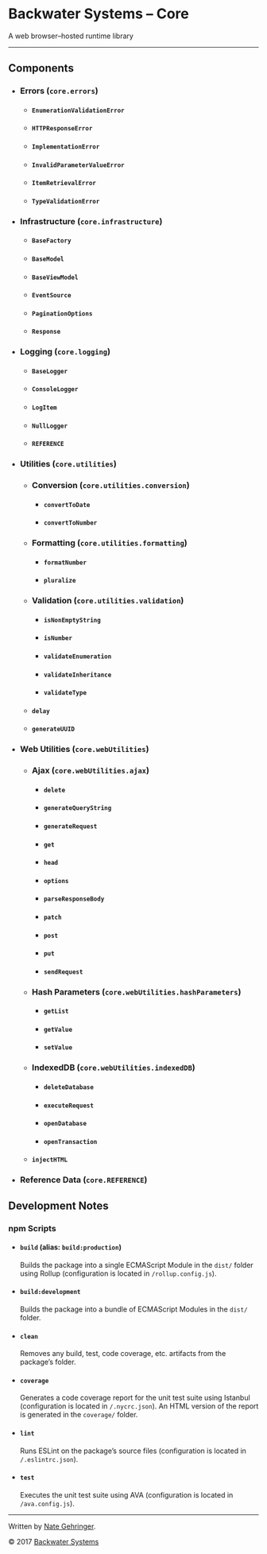 # Backwater Systems – Core

A web browser–hosted runtime library

---

## Components

- ### Errors (`core.errors`)

    - #### `EnumerationValidationError`
    - #### `HTTPResponseError`
    - #### `ImplementationError`
    - #### `InvalidParameterValueError`
    - #### `ItemRetrievalError`
    - #### `TypeValidationError`

- ### Infrastructure (`core.infrastructure`)

    - #### `BaseFactory`
    - #### `BaseModel`
    - #### `BaseViewModel`
    - #### `EventSource`
    - #### `PaginationOptions`
    - #### `Response`

- ### Logging (`core.logging`)

    - #### `BaseLogger`
    - #### `ConsoleLogger`
    - #### `LogItem`
    - #### `NullLogger`
    - #### `REFERENCE`

- ### Utilities (`core.utilities`)

    - ### Conversion (`core.utilities.conversion`)

        - #### `convertToDate`
        - #### `convertToNumber`

    - ### Formatting (`core.utilities.formatting`)

        - #### `formatNumber`
        - #### `pluralize`

    - ### Validation (`core.utilities.validation`)

        - #### `isNonEmptyString`
        - #### `isNumber`
        - #### `validateEnumeration`
        - #### `validateInheritance`
        - #### `validateType`

    - #### `delay`
    - #### `generateUUID`

- ### Web Utilities (`core.webUtilities`)

    - ### Ajax (`core.webUtilities.ajax`)

        - #### `delete`
        - #### `generateQueryString`
        - #### `generateRequest`
        - #### `get`
        - #### `head`
        - #### `options`
        - #### `parseResponseBody`
        - #### `patch`
        - #### `post`
        - #### `put`
        - #### `sendRequest`

    - ### Hash Parameters (`core.webUtilities.hashParameters`)

        - #### `getList`
        - #### `getValue`
        - #### `setValue`

    - ### IndexedDB (`core.webUtilities.indexedDB`)

        - #### `deleteDatabase`
        - #### `executeRequest`
        - #### `openDatabase`
        - #### `openTransaction`

    - #### `injectHTML`

- ### Reference Data (`core.REFERENCE`)

## Development Notes

### npm Scripts

- #### `build` (alias: `build:production`)
    Builds the package into a single ECMAScript Module in the `dist/` folder using Rollup (configuration is located in `/rollup.config.js`).
- #### `build:development`
    Builds the package into a bundle of ECMAScript Modules in the `dist/` folder.
- #### `clean`
    Removes any build, test, code coverage, etc. artifacts from the package’s folder.
- #### `coverage`
    Generates a code coverage report for the unit test suite using Istanbul (configuration is located in `/.nycrc.json`). An HTML version of the report is generated in the `coverage/` folder.
- #### `lint`
    Runs ESLint on the package’s source files (configuration is located in `/.eslintrc.json`).
- #### `test`
    Executes the unit test suite using AVA (configuration is located in `/ava.config.js`).

---

Written by [Nate Gehringer](mailto:ngehringer@gmail.com).

© 2017 [Backwater Systems](https://backwater.systems/)